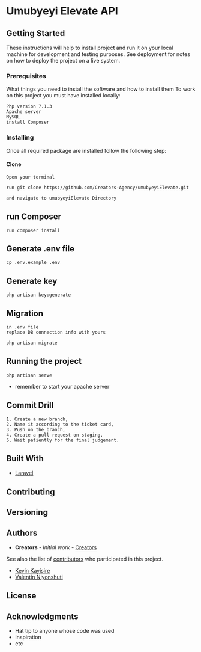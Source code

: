 # Umubyeyi Elevate API

## Getting Started

These instructions will help to install project and run it on your local machine for development and testing purposes.
See deployment for notes on how to deploy the project on a live system.

### Prerequisites

What things you need to install the software and how to install them
To work on this project you must have installed locally:

```
Php version 7.1.3
Apache server
MySQL
install Composer
```

### Installing

Once all required package are installed follow the following step:

#### Clone

```
Open your terminal

run git clone https://github.com/Creators-Agency/umubyeyiElevate.git

and navigate to umubyeyiElevate Directory
```

## run Composer

```
run composer install
```

## Generate .env file

```
cp .env.example .env
```

## Generate key

```
php artisan key:generate
```

## Migration

```
in .env file
replace DB connection info with yours

php artisan migrate
```

## Running the project

```
php artisan serve
```

-   remember to start your apache server

## Commit Drill

```
1. Create a new branch,
2. Name it according to the ticket card,
3. Push on the branch,
4. Create a pull request on staging,
5. Wait patiently for the final judgement.
```

## Built With

-   [Laravel](https://laravel.com/docs)

## Contributing

## Versioning

## Authors

-   **Creators** - _Initial work_ - [Creators](https://github.com/Creators-Agency)

See also the list of [contributors](https://github.com/orgs/Creators-Agency/teams/bravo-team) who participated in this project.

-   [Kevin Kayisire](https://github.com/kayisire)
-   [Valentin Niyonshuti](https://github.com/tinoxn)

## License

## Acknowledgments

-   Hat tip to anyone whose code was used
-   Inspiration
-   etc
